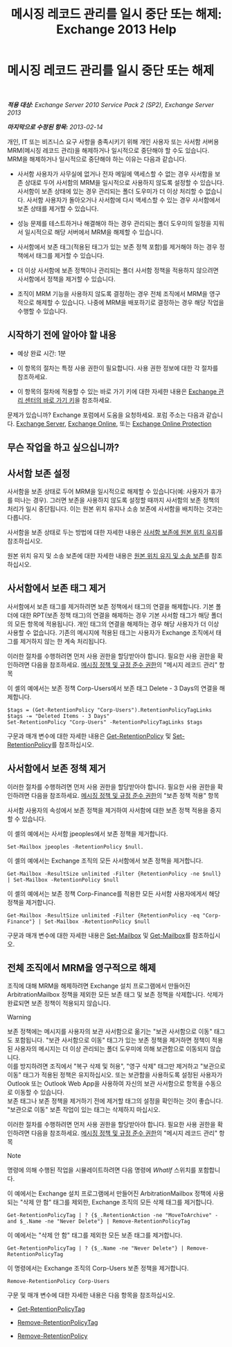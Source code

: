 ﻿---
title: '메시징 레코드 관리를 일시 중단 또는 해제: Exchange 2013 Help'
TOCTitle: 메시징 레코드 관리를 일시 중단 또는 해제
ms:assetid: 631191aa-3bba-4ebf-a727-c48ed2ebe176
ms:mtpsurl: https://technet.microsoft.com/ko-kr/library/Aa998580(v=EXCHG.150)
ms:contentKeyID: 52058086
ms.date: 05/22/2018
mtps_version: v=EXCHG.150
ms.translationtype: MT
---

# 메시징 레코드 관리를 일시 중단 또는 해제

 

_**적용 대상:** Exchange Server 2010 Service Pack 2 (SP2), Exchange Server 2013_

_**마지막으로 수정된 항목:** 2013-02-14_

개인, IT 또는 비즈니스 요구 사항을 충족시키기 위해 개인 사용자 또는 사서함 서버용 MRM(메시징 레코드 관리)을 해제하거나 일시적으로 중단해야 할 수도 있습니다. MRM을 해제하거나 일시적으로 중단해야 하는 이유는 다음과 같습니다.

  - 사서함 사용자가 사무실에 없거나 전자 메일에 액세스할 수 없는 경우 사서함을 보존 상대로 두어 사서함의 MRM을 일시적으로 사용하지 않도록 설정할 수 있습니다. 사서함이 보존 상태에 있는 경우 관리되는 폴더 도우미가 더 이상 처리할 수 없습니다. 사서함 사용자가 돌아오거나 사서함에 다시 액세스할 수 있는 경우 사서함에서 보존 상태를 제거할 수 있습니다.

  - 성능 문제를 테스트하거나 해결해야 하는 경우 관리되는 폴더 도우미의 일정을 지워서 일시적으로 해당 서버에서 MRM을 해제할 수 있습니다.

  - 사서함에서 보존 태그(적용된 태그가 있는 보존 정책 포함)를 제거해야 하는 경우 정책에서 태그를 제거할 수 있습니다.

  - 더 이상 사서함에 보존 정책이나 관리되는 폴더 사서함 정책을 적용하지 않으려면 사서함에서 정책을 제거할 수 있습니다.

  - 조직이 MRM 기능을 사용하지 않도록 결정하는 경우 전체 조직에서 MRM을 영구적으로 해제할 수 있습니다. 나중에 MRM을 배포하기로 결정하는 경우 해당 작업을 수행할 수 있습니다.

## 시작하기 전에 알아야 할 내용

  - 예상 완료 시간: 1분

  - 이 항목의 절차는 특정 사용 권한이 필요합니다. 사용 권한 정보에 대한 각 절차를 참조하세요.

  - 이 항목의 절차에 적용할 수 있는 바로 가기 키에 대한 자세한 내용은 [Exchange 관리 센터의 바로 가기 키](keyboard-shortcuts-in-the-exchange-admin-center-exchange-online-protection-help.md)을 참조하세요.

문제가 있습니까? Exchange 포럼에서 도움을 요청하세요. 포럼 주소는 다음과 같습니다. [Exchange Server](https://go.microsoft.com/fwlink/p/?linkid=60612), [Exchange Online](https://go.microsoft.com/fwlink/p/?linkid=267542), 또는 [Exchange Online Protection](https://go.microsoft.com/fwlink/p/?linkid=285351)

## 무슨 작업을 하고 싶으십니까?

## 사서함 보존 설정

사서함을 보존 상태로 두어 MRM을 일시적으로 해제할 수 있습니다(예: 사용자가 휴가를 떠나는 경우). 그러면 보존을 사용하지 않도록 설정할 때까지 사서함의 보존 정책의 처리가 일시 중단됩니다. 이는 원본 위치 유지나 소송 보존에 사서함을 배치하는 것과는 다릅니다.

사서함을 보존 상태로 두는 방법에 대한 자세한 내용은 [사서함 보존에 원본 위치 유지](place-a-mailbox-on-retention-hold-exchange-2013-help.md)를 참조하십시오.

원본 위치 유지 및 소송 보존에 대한 자세한 내용은 [원본 위치 유지 및 소송 보존](in-place-hold-and-litigation-hold-exchange-2013-help.md)를 참조하십시오.

## 사서함에서 보존 태그 제거

사서함에서 보존 태그를 제거하려면 보존 정책에서 태그의 연결을 해제합니다. 기본 폴더에 대한 RPT(보존 정책 태그)의 연결을 해제하는 경우 기본 사서함 태그가 해당 폴더의 모든 항목에 적용됩니다. 개인 태그의 연결을 해제하는 경우 해당 사용자가 더 이상 사용할 수 없습니다. 기존의 메시지에 적용된 태그는 사용자가 Exchange 조직에서 태그를 제거하지 않는 한 계속 처리됩니다.

이러한 절차를 수행하려면 먼저 사용 권한을 할당받아야 합니다. 필요한 사용 권한을 확인하려면 다음을 참조하세요. [메시징 정책 및 규정 준수 권한](messaging-policy-and-compliance-permissions-exchange-2013-help.md)의 "메시지 레코드 관리" 항목

이 셸의 예에서는 보존 정책 Corp-Users에서 보존 태그 Delete - 3 Days의 연결을 해제합니다.

    $tags = (Get-RetentionPolicy "Corp-Users").RetentionPolicyTagLinks
    $tags -= "Deleted Items - 3 Days"
    Set-RetentionPolicy "Corp-Users" -RetentionPolicyTagLinks $tags

구문과 매개 변수에 대한 자세한 내용은 [Get-RetentionPolicy](https://technet.microsoft.com/ko-kr/library/dd298086\(v=exchg.150\)) 및 [Set-RetentionPolicy](https://technet.microsoft.com/ko-kr/library/dd335196\(v=exchg.150\))를 참조하십시오.

## 사서함에서 보존 정책 제거

이러한 절차를 수행하려면 먼저 사용 권한을 할당받아야 합니다. 필요한 사용 권한을 확인하려면 다음을 참조하세요. [메시징 정책 및 규정 준수 권한](messaging-policy-and-compliance-permissions-exchange-2013-help.md)의 "보존 정책 적용" 항목

사서함 사용자의 속성에서 보존 정책을 제거하여 사서함에 대한 보존 정책 적용을 중지할 수 있습니다.

이 셸의 예에서는 사서함 jpeoples에서 보존 정책을 제거합니다.

    Set-Mailbox jpeoples -RetentionPolicy $null.

이 셸의 예에서는 Exchange 조직의 모든 사서함에서 보존 정책을 제거합니다.

    Get-Mailbox -ResultSize unlimited -Filter {RetentionPolicy -ne $null} | Set-Mailbox -RetentionPolicy $null

이 셸의 예에서는 보존 정책 Corp-Finance를 적용한 모든 사서함 사용자에게서 해당 정책을 제거합니다.

    Get-Mailbox -ResultSize unlimited -Filter {RetentionPolicy -eq "Corp-Finance"} | Set-Mailbox -RetentionPolicy $null

구문과 매개 변수에 대한 자세한 내용은 [Set-Mailbox](https://technet.microsoft.com/ko-kr/library/bb123981\(v=exchg.150\)) 및 [Get-Mailbox](https://technet.microsoft.com/ko-kr/library/bb123685\(v=exchg.150\))를 참조하십시오.

## 전체 조직에서 MRM을 영구적으로 해제

조직에 대해 MRM을 해제하려면 Exchange 설치 프로그램에서 만들어진 ArbitrationMailbox 정책을 제외한 모든 보존 태그 및 보존 정책을 삭제합니다. 삭제가 완료되면 보존 정책이 적용되지 않습니다.


> [!WARNING]
> 보존 정책에는 메시지를 사용자의 보관 사서함으로 옮기는 "보관 사서함으로 이동" 태그도 포함됩니다. "보관 사서함으로 이동" 태그가 있는 보존 정책을 제거하면 정책이 적용된 사용자의 메시지는 더 이상 관리되는 폴더 도우미에 의해 보관함으로 이동되지 않습니다.<BR>이를 방지하려면 조직에서 "복구 삭제 및 허용", "영구 삭제" 태그만 제거하고 "보관으로 이동" 태그가 적용된 정책은 유지하십시오. 또는 보관함을 사용하도록 설정된 사용자가 Outlook 또는 Outlook Web App을 사용하여 자신의 보관 사서함으로 항목을 수동으로 이동할 수 있습니다.<BR>보존 태그나 보존 정책을 제거하기 전에 제거할 태그의 설정을 확인하는 것이 좋습니다. "보관으로 이동" 보존 작업이 있는 태그는 삭제하지 마십시오.



이러한 절차를 수행하려면 먼저 사용 권한을 할당받아야 합니다. 필요한 사용 권한을 확인하려면 다음을 참조하세요. [메시징 정책 및 규정 준수 권한](messaging-policy-and-compliance-permissions-exchange-2013-help.md)의 "메시지 레코드 관리" 항목


> [!NOTE]
> 명령에 의해 수행된 작업을 시뮬레이트하려면 다음 명령에 <EM>WhatIf</EM> 스위치를 포함합니다.



이 예에서는 Exchange 설치 프로그램에서 만들어진 ArbitrationMailbox 정책에 사용되는 "삭제 안 함" 태그를 제외한, Exchange 조직의 모든 삭제 태그를 제거합니다.

    Get-RetentionPolicyTag | ? {$_.RetentionAction -ne "MoveToArchive" -and $_.Name -ne "Never Delete"} | Remove-RetentionPolicyTag

이 예에서는 "삭제 안 함" 태그를 제외한 모든 보존 태그를 제거합니다.

    Get-RetentionPolicyTag | ? {$_.Name -ne "Never Delete"} | Remove-RetentionPolicyTag

이 명령에서는 Exchange 조직의 Corp-Users 보존 정책을 제거합니다.

    Remove-RetentionPolicy Corp-Users

구문 및 매개 변수에 대한 자세한 내용은 다음 항목을 참조하십시오.

  - [Get-RetentionPolicyTag](https://technet.microsoft.com/ko-kr/library/dd298009\(v=exchg.150\))

  - [Remove-RetentionPolicyTag](https://technet.microsoft.com/ko-kr/library/dd335092\(v=exchg.150\))

  - [Remove-RetentionPolicy](https://technet.microsoft.com/ko-kr/library/dd297962\(v=exchg.150\))

